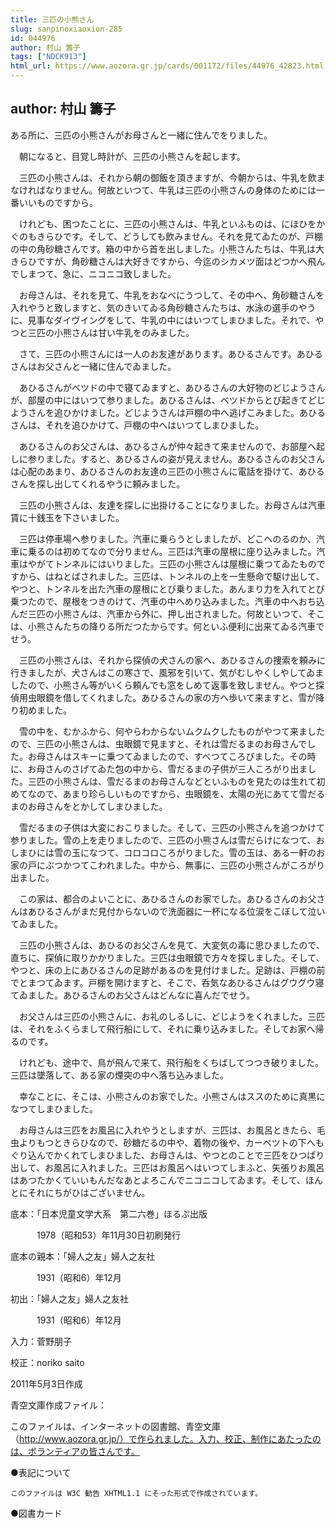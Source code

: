 ```yaml
---
title: 三匹の小熊さん
slug: sanpinoxiaoxion-285
id: 044976
author: 村山 籌子
tags: ["NDCK913"]
html_url: https://www.aozora.gr.jp/cards/001172/files/44976_42823.html
---
```


## author: 村山 籌子

ある所に、三匹の小熊さんがお母さんと一緒に住んでをりました。

　朝になると、目覚し時計が、三匹の小熊さんを起します。

　三匹の小熊さんは、それから朝の御飯を頂きますが、今朝からは、牛乳を飲まなければなりません。何故といつて、牛乳は三匹の小熊さんの身体のためには一番いいものですから。

　けれども、困つたことに、三匹の小熊さんは、牛乳といふものは、にほひをかぐのもきらひです。そして、どうしても飲みません。それを見てゐたのが、戸棚の中の角砂糖さんです。箱の中から首を出しました。小熊さんたちは、牛乳は大きらひですが、角砂糖さんは大好きですから、今迄のシカメツ面はどつかへ飛んでしまつて、急に、ニコニコ致しました。

　お母さんは、それを見て、牛乳をおなべにうつして、その中へ、角砂糖さんを入れやうと致しますと、気のきいてゐる角砂糖さんたちは、水泳の選手のやうに、見事なダイヴイングをして、牛乳の中にはいつてしまひました。それで、やつと三匹の小熊さんは甘い牛乳をのみました。

　さて、三匹の小熊さんには一人のお友達があります。あひるさんです。あひるさんはお父さんと一緒に住んでゐました。

　あひるさんがベツドの中で寝てゐますと、あひるさんの大好物のどじようさんが、部屋の中にはいつて参りました。あひるさんは、ベツドからとび起きてどじようさんを追ひかけました。どじようさんは戸棚の中へ逃げこみました。あひるさんは、それを追ひかけて、戸棚の中へはいつてしまひました。

　あひるさんのお父さんは、あひるさんが仲々起きて来ませんので、お部屋へ起しに参りました。すると、あひるさんの姿が見えません。あひるさんのお父さんは心配のあまり、あひるさんのお友達の三匹の小熊さんに電話を掛けて、あひるさんを探し出してくれるやうに頼みました。

　三匹の小熊さんは、友達を探しに出掛けることになりました。お母さんは汽車賃に十銭玉を下さいました。

　三匹は停車場へ参りました。汽車に乗らうとしましたが、どこへのるのか、汽車に乗るのは初めてなので分りません。三匹は汽車の屋根に座り込みました。汽車はやがてトンネルにはいりました。三匹の小熊さんは屋根に乗つてゐたものですから、はねとばされました。三匹は、トンネルの上を一生懸命で駆け出して、やつと、トンネルを出た汽車の屋根にとび乗りました。あんまり力を入れてとび乗つたので、屋根をつきのけて、汽車の中へめり込みました。汽車の中へおち込んだ三匹の小熊さんは、汽車から外に、押し出されました。何故といつて、そこは、小熊さんたちの降りる所だつたからです。何といふ便利に出来てゐる汽車でせう。

　三匹の小熊さんは、それから探偵の犬さんの家へ、あひるさんの捜索を頼みに行きましたが、犬さんはこの寒さで、風邪を引いて、気がむしやくしやしてゐましたので、小熊さん等がいくら頼んでも窓をしめて返事を致しません。やつと探偵用虫眼鏡を借してくれました。あひるさんの家の方へ歩いて来ますと、雪が降り初めました。

　雪の中を、むかふから、何やらわからないムクムクしたものがやつて来ましたので、三匹の小熊さんは、虫眼鏡で見ますと、それは雪だるまのお母さんでした。お母さんはスキーに乗つてゐましたので、すべつてころびました。その時に、お母さんのさげてゐた包の中から、雪だるまの子供が三人ころがり出ました。三匹の小熊さんは、雪だるまのお母さんなどといふものを見たのは生れて初めてなので、あまり珍らしいものですから、虫眼鏡を、太陽の光にあてて雪だるまのお母さんをとかしてしまひました。

　雪だるまの子供は大変におこりました。そして、三匹の小熊さんを追つかけて参りました。雪の上を走りましたので、三匹の小熊さんは雪だらけになつて、おしまひには雪の玉になつて、コロコロころがりました。雪の玉は、ある一軒のお家の戸にぶつかつてこわれました。中から、無事に、三匹の小熊さんがころがり出ました。

　この家は、都合のよいことに、あひるさんのお家でした。あひるさんのお父さんはあひるさんがまだ見付からないので洗面器に一杯になる位涙をこぼして泣いてゐました。

　三匹の小熊さんは、あひるのお父さんを見て、大変気の毒に思ひましたので、直ちに、探偵に取りかかりました。三匹は虫眼鏡で方々を探しました。そして、やつと、床の上にあひるさんの足跡があるのを見付けました。足跡は、戸棚の前でとまつてゐます。戸棚を開けますと、そこで、呑気なあひるさんはグウグウ寝てゐました。あひるさんのお父さんはどんなに喜んだでせう。

　お父さんは三匹の小熊さんに、お礼のしるしに、どじようをくれました。三匹は、それをふくらまして飛行船にして、それに乗り込みました。そしてお家へ帰るのです。

　けれども、途中で、鳥が飛んで来て、飛行船をくちばしてつつき破りました。三匹は墜落して、ある家の煙突の中へ落ち込みました。

　幸なことに、そこは、小熊さんのお家でした。小熊さんはススのために真黒になつてしまひました。

　お母さんは三匹をお風呂に入れやうとしますが、三匹は、お風呂ときたら、毛虫よりもつときらひなので、砂糖だるの中や、着物の後や、カーペツトの下へもぐり込んでかくれてしまひました、お母さんは、やつとのことで三匹をひつぱり出して、お風呂に入れました。三匹はお風呂へはいつてしまふと、矢張りお風呂はあつたかくていいもんだなあとよろこんでニコニコしてゐます。そして、ほんとにそれにちがひはございません。













底本：「日本児童文学大系　第二六巻」ほるぷ出版

　　　1978（昭和53）年11月30日初刷発行

底本の親本：「婦人之友」婦人之友社

　　　1931（昭和6）年12月

初出：「婦人之友」婦人之友社

　　　1931（昭和6）年12月

入力：菅野朋子

校正：noriko saito

2011年5月3日作成

青空文庫作成ファイル：

このファイルは、インターネットの図書館、青空文庫（http://www.aozora.gr.jp/）で作られました。入力、校正、制作にあたったのは、ボランティアの皆さんです。











●表記について


	このファイルは W3C 勧告 XHTML1.1 にそった形式で作成されています。







●図書カード